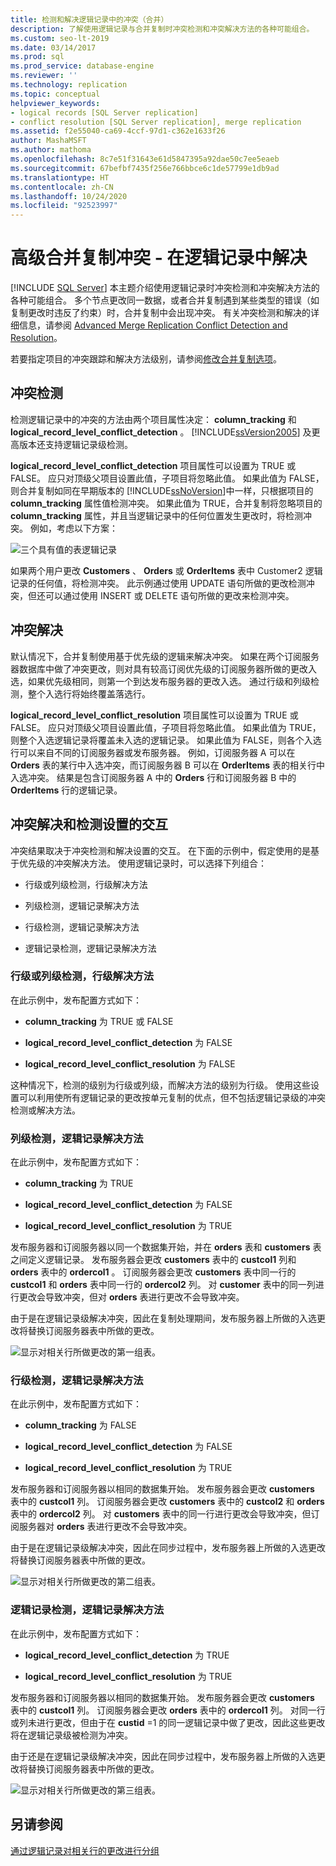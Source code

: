 ```yaml
---
title: 检测和解决逻辑记录中的冲突（合并）
description: 了解使用逻辑记录与合并复制时冲突检测和冲突解决方法的各种可能组合。
ms.custom: seo-lt-2019
ms.date: 03/14/2017
ms.prod: sql
ms.prod_service: database-engine
ms.reviewer: ''
ms.technology: replication
ms.topic: conceptual
helpviewer_keywords:
- logical records [SQL Server replication]
- conflict resolution [SQL Server replication], merge replication
ms.assetid: f2e55040-ca69-4ccf-97d1-c362e1633f26
author: MashaMSFT
ms.author: mathoma
ms.openlocfilehash: 8c7e51f31643e61d5847395a92dae50c7ee5eaeb
ms.sourcegitcommit: 67befbf7435f256e766bbce6c1de57799e1db9ad
ms.translationtype: HT
ms.contentlocale: zh-CN
ms.lasthandoff: 10/24/2020
ms.locfileid: "92523997"
---
```

# <a name="advanced-merge-replication-conflict---resolving-in-logical-record"></a>高级合并复制冲突 - 在逻辑记录中解决
[!INCLUDE [SQL Server](../../../includes/applies-to-version/sqlserver.md)]
  本主题介绍使用逻辑记录时冲突检测和冲突解决方法的各种可能组合。 多个节点更改同一数据，或者合并复制遇到某些类型的错误（如复制更改时违反了约束）时，合并复制中会出现冲突。 有关冲突检测和解决的详细信息，请参阅 [Advanced Merge Replication Conflict Detection and Resolution](../../../relational-databases/replication/merge/advanced-merge-replication-conflict-detection-and-resolution.md)。  
  
 若要指定项目的冲突跟踪和解决方法级别，请参阅[修改合并复制选项](../../../relational-databases/replication/merge/specify-merge-replication-properties.md)。  
  
## <a name="conflict-detection"></a>冲突检测  
 检测逻辑记录中的冲突的方法由两个项目属性决定： **column_tracking** 和 **logical_record_level_conflict_detection** 。 [!INCLUDE[ssVersion2005](../../../includes/ssversion2005-md.md)] 及更高版本还支持逻辑记录级检测。  
  
 **logical_record_level_conflict_detection** 项目属性可以设置为 TRUE 或 FALSE。 应只对顶级父项目设置此值，子项目将忽略此值。 如果此值为 FALSE，则合并复制如同在早期版本的 [!INCLUDE[ssNoVersion](../../../includes/ssnoversion-md.md)]中一样，只根据项目的 **column_tracking** 属性值检测冲突。 如果此值为 TRUE，合并复制将忽略项目的 **column_tracking** 属性，并且当逻辑记录中的任何位置发生更改时，将检测冲突。 例如，考虑以下方案：  
  
 ![三个具有值的表逻辑记录](../../../relational-databases/replication/merge/media/logical-records-05.gif "三个具有值的表逻辑记录")  
  
 如果两个用户更改 **Customers** 、 **Orders** 或 **OrderItems** 表中 Customer2 逻辑记录的任何值，将检测冲突。 此示例通过使用 UPDATE 语句所做的更改检测冲突，但还可以通过使用 INSERT 或 DELETE 语句所做的更改来检测冲突。  
  
## <a name="conflict-resolution"></a>冲突解决  
 默认情况下，合并复制使用基于优先级的逻辑来解决冲突。 如果在两个订阅服务器数据库中做了冲突更改，则对具有较高订阅优先级的订阅服务器所做的更改入选，如果优先级相同，则第一个到达发布服务器的更改入选。 通过行级和列级检测，整个入选行将始终覆盖落选行。  
  
 **logical_record_level_conflict_resolution** 项目属性可以设置为 TRUE 或 FALSE。 应只对顶级父项目设置此值，子项目将忽略此值。 如果此值为 TRUE，则整个入选逻辑记录将覆盖未入选的逻辑记录。 如果此值为 FALSE，则各个入选行可以来自不同的订阅服务器或发布服务器。 例如，订阅服务器 A 可以在 **Orders** 表的某行中入选冲突，而订阅服务器 B 可以在 **OrderItems** 表的相关行中入选冲突。 结果是包含订阅服务器 A 中的 **Orders** 行和订阅服务器 B 中的 **OrderItems** 行的逻辑记录。  
  
## <a name="interaction-of-conflict-resolution-and-detection-settings"></a>冲突解决和检测设置的交互  
 冲突结果取决于冲突检测和解决设置的交互。 在下面的示例中，假定使用的是基于优先级的冲突解决方法。 使用逻辑记录时，可以选择下列组合：  
  
-   行级或列级检测，行级解决方法  
  
-   列级检测，逻辑记录解决方法  
  
-   行级检测，逻辑记录解决方法  
  
-   逻辑记录检测，逻辑记录解决方法  
  
### <a name="row-or-column-level-detection-row-level-resolution"></a>行级或列级检测，行级解决方法  
 在此示例中，发布配置方式如下：  
  
-   **column_tracking** 为 TRUE 或 FALSE  
  
-   **logical_record_level_conflict_detection** 为 FALSE  
  
-   **logical_record_level_conflict_resolution** 为 FALSE  
  
 这种情况下，检测的级别为行级或列级，而解决方法的级别为行级。 使用这些设置可以利用使所有逻辑记录的更改按单元复制的优点，但不包括逻辑记录级的冲突检测或解决方法。  
  
### <a name="column-level-detection-logical-record-resolution"></a>列级检测，逻辑记录解决方法  
 在此示例中，发布配置方式如下：  
  
-   **column_tracking** 为 TRUE  
  
-   **logical_record_level_conflict_detection** 为 FALSE  
  
-   **logical_record_level_conflict_resolution** 为 TRUE  
  
 发布服务器和订阅服务器以同一个数据集开始，并在 **orders** 表和 **customers** 表之间定义逻辑记录。 发布服务器会更改 **customers** 表中的 **custcol1** 列和 **orders** 表中的 **ordercol1** 。 订阅服务器会更改 **customers** 表中同一行的 **custcol1** 和 **orders** 表中同一行的 **ordercol2** 列。 对 **customer** 表中的同一列进行更改会导致冲突，但对 **orders** 表进行更改不会导致冲突。  
  
 由于是在逻辑记录级解决冲突，因此在复制处理期间，发布服务器上所做的入选更改将替换订阅服务器表中所做的更改。  
  
 ![显示对相关行所做更改的第一组表。](../../../relational-databases/replication/merge/media/logical-records-06.gif "显示对相关行所做更改的一系列表")  
  
### <a name="row-level-detection-logical-record-resolution"></a>行级检测，逻辑记录解决方法  
 在此示例中，发布配置方式如下：  
  
-   **column_tracking** 为 FALSE  
  
-   **logical_record_level_conflict_detection** 为 FALSE  
  
-   **logical_record_level_conflict_resolution** 为 TRUE  
  
 发布服务器和订阅服务器以相同的数据集开始。 发布服务器会更改 **customers** 表中的 **custcol1** 列。 订阅服务器会更改 **customers** 表中的 **custcol2** 和 **orders** 表中的 **ordercol2** 列。 对 **customers** 表中的同一行进行更改会导致冲突，但订阅服务器对 **orders** 表进行更改不会导致冲突。  
  
 由于是在逻辑记录级解决冲突，因此在同步过程中，发布服务器上所做的入选更改将替换订阅服务器表中所做的更改。  
  
 ![显示对相关行所做更改的第二组表。](../../../relational-databases/replication/merge/media/logical-records-07.gif "显示对相关行所做更改的一系列表")  
  
### <a name="logical-record-detection-logical-record-resolution"></a>逻辑记录检测，逻辑记录解决方法  
 在此示例中，发布配置方式如下：  
  
-   **logical_record_level_conflict_detection** 为 TRUE  
  
-   **logical_record_level_conflict_resolution** 为 TRUE  
  
 发布服务器和订阅服务器以相同的数据集开始。 发布服务器会更改 **customers** 表中的 **custcol1** 列。 订阅服务器会更改 **orders** 表中的 **ordercol1** 列。 对同一行或列未进行更改，但由于在 **custid** =1 的同一逻辑记录中做了更改，因此这些更改将在逻辑记录级被检测为冲突。  
  
 由于还是在逻辑记录级解决冲突，因此在同步过程中，发布服务器上所做的入选更改将替换订阅服务器表中所做的更改。  
  
 ![显示对相关行所做更改的第三组表。](../../../relational-databases/replication/merge/media/logical-records-08.gif "显示对相关行所做更改的一系列表")  
  
## <a name="see-also"></a>另请参阅  
 [通过逻辑记录对相关行的更改进行分组](../../../relational-databases/replication/merge/group-changes-to-related-rows-with-logical-records.md)  
  
  
